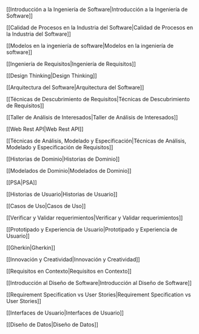 [[Introducción a la Ingeniería de Software|Introducción a la Ingeniería de Software]]

[[Calidad de Procesos en la Industria del Software|Calidad de Procesos en la Industria del Software]]

[[Modelos en la ingeniería de software|Modelos en la ingeniería de software]]

[[Ingeniería de Requisitos|Ingeniería de Requisitos]]

[[Design Thinking|Design Thinking]]

[[Arquitectura del Software|Arquitectura del Software]]

[[Técnicas de Descubrimiento de Requisitos|Técnicas de Descubrimiento de Requisitos]]

[[Taller de Análisis de Interesados|Taller de Análisis de Interesados]]

[[Web Rest API|Web Rest API]]

[[Técnicas de Análisis, Modelado y Especificación|Técnicas de Análisis, Modelado y Especificación de Requisitos]]

[[Historias de Dominio|Historias de Dominio]]

[[Modelados de Dominio|Modelados de Dominio]]

[[PSA|PSA]]

[[Historias de Usuario|Historias de Usuario]]

[[Casos de Uso|Casos de Uso]]

[[Verificar y Validar requerimientos|Verificar y Validar requerimientos]]

[[Prototipado y Experiencia de Usuario|Prototipado y Experiencia de Usuario]]

[[Gherkin|Gherkin]]

[[Innovación y Creatividad|Innovación y Creatividad]]

[[Requisitos en Contexto|Requisitos en Contexto]]

[[Introducción al Diseño de Software|Introducción al Diseño de Software]]

[[Requirement Specification vs User Stories|Requirement Specification vs User Stories]]

[[Interfaces de Usuario|Interfaces de Usuario]]

[[Diseño de Datos|Diseño de Datos]]